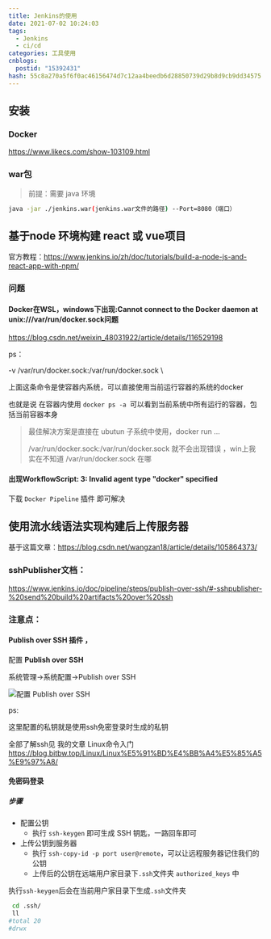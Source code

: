 ```yaml
---
title: Jenkins的使用
date: 2021-07-02 10:24:03
tags:
  - Jenkins
  - ci/cd
categories: 工具使用
cnblogs:
  postid: "15392431"
hash: 55c8a270a5f6f0ac46156474d7c12aa4beedb6d28850739d29b8d9cb9dd34575
---
```




## 安装

### Docker

https://www.likecs.com/show-103109.html

### war包

> 前提：需要 java 环境

```bash
java -jar ./jenkins.war(jenkins.war文件的路径) --Port=8080（端口）
```

## 基于node 环境构建 react 或 vue项目

官方教程：https://www.jenkins.io/zh/doc/tutorials/build-a-node-js-and-react-app-with-npm/

### 问题

#### Docker在WSL，windows下出现:Cannot connect to the Docker daemon at unix:///var/run/docker.sock问题

https://blog.csdn.net/weixin_48031922/article/details/116529198

ps： 

-v /var/run/docker.sock:/var/run/docker.sock \

上面这条命令是使容器内系统，可以直接使用当前运行容器的系统的docker

也就是说 在容器内使用 `docker ps -a `可以看到当前系统中所有运行的容器，包括当前容器本身

> 最佳解决方案是直接在 ubutun 子系统中使用，docker run  ...
>
>  /var/run/docker.sock:/var/run/docker.sock  就不会出现错误 ，win上我实在不知道 /var/run/docker.sock 在哪



#### 出现WorkflowScript: 3: Invalid agent type "docker" specified

下载 `Docker Pipeline` 插件 即可解决

## 使用流水线语法实现构建后上传服务器

基于这篇文章：https://blog.csdn.net/wangzan18/article/details/105864373/

### sshPublisher文档：

https://www.jenkins.io/doc/pipeline/steps/publish-over-ssh/#-sshpublisher-%20send%20build%20artifacts%20over%20ssh

### 注意点：

#### **Publish over SSH** 插件 ，

配置 **Publish over SSH** 

系统管理->系统配置->Publish over SSH

![配置 **Publish over SSH** ](https://gitee.com/bitbw/my-gallery/raw/master/img/Publish%20over%20SSH%E9%85%8D%E7%BD%AE.png)

ps:

这里配置的私钥就是使用ssh免密登录时生成的私钥 

全部了解ssh见 我的文章 Linux命令入门 https://blog.bitbw.top/Linux/Linux%E5%91%BD%E4%BB%A4%E5%85%A5%E9%97%A8/

#### 免密码登录

##### 步骤

- 配置公钥
  - 执行 `ssh-keygen` 即可生成 SSH 钥匙，一路回车即可
- 上传公钥到服务器
  - 执行 `ssh-copy-id -p port user@remote`，可以让远程服务器记住我们的公钥
  - 上传后的公钥在远端用户家目录下`.ssh`文件夹 `authorized_keys` 中

执行`ssh-keygen`后会在当前用户家目录下生成`.ssh`文件夹 

```bash
 cd .ssh/
 ll
#total 20
#drwx
